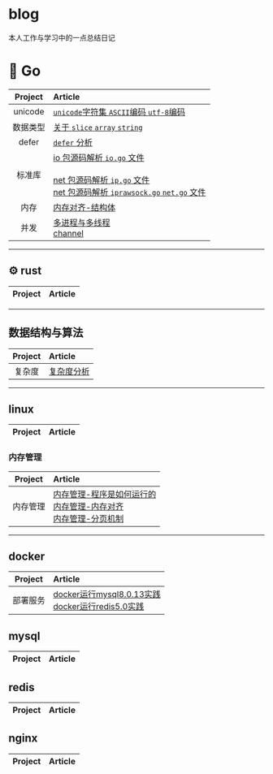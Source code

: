 # blog
本人工作与学习中的一点总结日记

# 🐳 Go

| Project | Article |
|:-------:|:------|
|unicode| [`unicode`字符集 `ASCII`编码 `utf-8`编码](https://github.com/w1991668899/blog/blob/master/go/unicode.md)|
|数据类型| [关于 `slice` `array` `string`](https://github.com/w1991668899/blog/blob/master/go/%E5%88%87%E7%89%87%E4%B8%8E%E6%95%B0%E7%BB%84.md)|
|defer|[`defer` 分析](https://github.com/w1991668899/blog/blob/master/go/defer.md)|
|标准库|[io 包源码解析 `io.go` 文件](https://github.com/w1991668899/blog/blob/master/go/io/io.md) <br><br>[net 包源码解析 `ip.go` 文件](https://github.com/w1991668899/blog/blob/master/go/net/net_ip.md)<br>[net 包源码解析 `iprawsock.go` `net.go` 文件](https://github.com/w1991668899/blog/blob/master/go/net/net_iprawsock.md)|
|内存|[内存对齐-结构体](https://www.jianshu.com/p/a0c5315400a7)|
|并发|[多进程与多线程](https://github.com/w1991668899/blog/blob/master/go/concurrent/%E5%A4%9A%E8%BF%9B%E7%A8%8B%E4%B8%8E%E5%A4%9A%E7%BA%BF%E7%A8%8B.md)<br>[channel]()|



----------------------------

## ⚙ rust
| Project | Article |
|:-------:|:------|

--------------------------------------
## 数据结构与算法
| Project | Article |
|:-------:|:------|
|复杂度| [复杂度分析](https://www.jianshu.com/p/444c65ebb416)

--------------------------------------------------
## linux
| Project | Article |
|:-------:|:------|

### 内存管理
| Project | Article |
|:-------:|:------|
|内存管理| [内存管理-程序是如何运行的](https://www.jianshu.com/p/f42ad2f9af73)<br>[内存管理-内存对齐](https://www.jianshu.com/p/be89357ab475)<br>[内存管理-分页机制](https://www.jianshu.com/p/f9e362e64ef9)


---------------------------------------------------
## docker
| Project | Article |
|:-------:|:------|
|部署服务| [docker运行mysql8.0.13实践](https://www.jianshu.com/p/49f7e46cf4c6)<br>[docker运行redis5.0实践](https://www.jianshu.com/p/cb3f94b263da)

## mysql
| Project | Article |
|:-------:|:------|

## redis
| Project | Article |
|:-------:|:------|

## nginx
| Project| Article |
|:-------:|:------|






